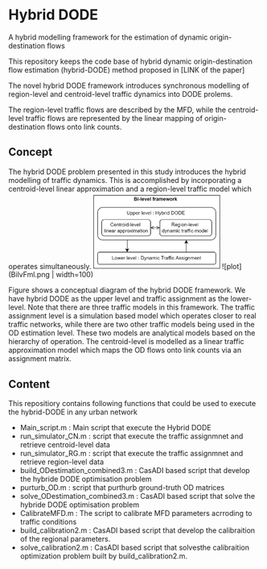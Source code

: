 # Hybrid DODE
A hybrid modelling framework for the estimation of dynamic origin-destination flows

This repository keeps the code base of hybrid dynamic origin-destination flow estimation (hybrid-DODE) method proposed in [LINK of the paper]

The novel hybrid DODE framework introduces synchronous modelling of region-level and centroid-level traffic dynamics into DODE prolems. 

The region-level traffic flows are described by the MFD, while the centroid-level traffic flows are represented by the linear mapping of origin-destination flows onto link counts.
## Concept

The hybrid DODE problem presented in this study introduces the hybrid modelling of traffic dynamics. This is accomplished by incorporating a centroid-level linear approximation and a region-level traffic model which operates simultaneously. 
<img src="BilvFml.png " width="50%" height="50%">
![plot](BilvFml.png | width=100)

 Figure shows a conceptual diagram of the hybrid DODE framework. We have hybrid DODE as the upper level and traffic assignment as the lower-level. Note that there are three traffic models in this framework. The traffic assignment level is a simulation based model which operates closer to real traffic networks, while there are two other traffic models being used in the OD estimation level. These two models are analytical models based on the hierarchy of operation. The centroid-level is modelled as a linear traffic approximation model which maps the OD flows onto link counts via an assignment matrix.
## Content

This repositiory contains following functions that could be used to execute the hybrid-DODE in any urban network 

- Main_script.m : Main script that execute the Hybrid DODE
- run_simulator_CN.m : script that execute the traffic assignmnet and retrieve centroid-level data
- run_simulator_RG.m : script that execute the traffic assignmnet and retrieve region-level data
- build_ODestimation_combined3.m : CasADI based script that develop the hybride DODE optimisation problem
- purturb_OD.m : script that purthurb ground-truth OD matrices
- solve_ODestimation_combined3.m : CasADI based script that solve the hybride DODE optimisation problem
- CalibrateMFD.m : The script to calibrate MFD parameters acrroding to traffic conditions
- build_calibration2.m : CasADI based script that develop the calibraition of the regional parameters.
- solve_calibration2.m : CasADI based script that solvesthe calibraition optimization problem built by  build_calibration2.m.
